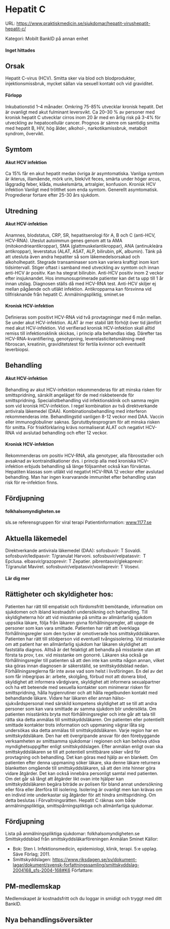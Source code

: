 # Hepatit C

URL: https://www.praktiskmedicin.se/sjukdomar/hepatit-virushepatit-hepatit-c/



Kategori: Mobilt BankID på annan enhet

#### Inget hittades

## Orsak

Hepatit C-virus (HCV). Smitta sker via blod och blodprodukter, injektionsmissbruk, mycket sällan via sexuell kontakt och vid graviditet.

#### Förlopp

Inkubationstid 1–4 månader. Omkring 75-85% utvecklar kronisk hepatit. Det är ovanligt med akut fulminant leversvikt. Ca 20–30 % av personer med kronisk hepatit C utvecklar cirros inom 20 år med en årlig risk på 3-4% för utveckling av hepatocellulär cancer. Prognos är sämre om samtidig smitta med hepatit B, HIV, hög ålder, alkohol-, narkotikamissbruk, metabolt syndrom, övervikt.

## Symtom

#### Akut HCV infektion

Ca 15% får en akut hepatit medan övriga är asymtomatiska. Vanliga symtom är ikterus, illamående, mörk urin, blek/vit feces, smärta under höger arcus, låggradig feber, klåda, muskelsmärta, artralgier, konfusion.
Kronisk HCV infektion
Vanligt med trötthet som enda symtom. Generellt asymtomatisk. Progredierar fortare efter 25-30 års sjukdom.

## Utredning

#### Akut HCV-infektion

Anamnes, blodstatus, CRP, SR, hepatitserologi för A, B och C (anti-HCV, HCV-RNA). Uteslut autoimmun genes genom att ta AMA (mitokondrieantikroppar), SMA (glattmuskelantikroppar), ANA (antinukleära antikroppar), leverstatus (ALAT, ASAT, ALP, bilirubin, pK, albumin). Tänk på att utesluta även andra hepatiter så som läkemedelsorsakad och alkoholhepatit.
Stegrade transaminaser som kan variera kraftigt inom kort tidsintervall. Stiger oftast i samband med utveckling av symtom och innan anti-HCV är positiv. Kan ha stegrat bilirubin.
Anti-HCV positiv inom 2 veckor efter insjuknandet. Hos immunosuprimerade patienter kan det ta upp till 1 år innan utslag. Diagnosen ställs då med HCV-RNA test. Anti-HCV skiljer ej mellan pågående och utläkt infektion. Antikropparna kan försvinna vid tillfrisknande från hepatit C. Anmälningspliktig, sminet.se

#### Kronisk HCV-infektion

Definieras som positivt HCV-RNA vid två provtagningar med 6 mån mellan. Se under akut HCV-infektion. ALAT är mer stabil lätt förhöjt över tid jämfört med akut HCV-infektion. Vid verifierad kronisk HCV-infektion skall alltid remiss till infektionsklinik skickas, i princip alla behandlas idag. Därefter tas HCV-RNA-kvantifiering, genotypning, leverelasticitetsmätning med fibroscan, kreatinin, graviditetstest för fertila kvinnor och eventuellt leverbiopsi.

## Behandling

#### Akut HCV-infektion

Behandling av akut HCV-infektion rekommenderas för att minska risken för smittspridning, särskilt angeläget för de med riskbeteende för smittspridning. Specialistbehandling vid infektionsklinik och samma regim som vid kronisk HCV-infektion. I regel kombination av två direktverkande antivirala läkemedel (DAA). Kombinationsbehandling med interferon rekommenderas inte. Behandlingstid vanligen 8-12 veckor med DAA. Vaccin eller immunoglobuliner saknas. Sprututbytesprogram för att minska risken för smitta.
För friskförklaring krävs normaliserat ALAT och negativt HCV-RNA vid avslutad behandling och efter 12 veckor.

#### Kronisk HCV-infektion

Rekommenderas om positiv HCV-RNA, alla genotyper, alla fibrosstadier och avsaknad av kontraindikationer dvs. i princip alla med kroniska HCV-infektion erbjuds behandling så länge följsamhet också kan förväntas. Hepatiten klassas som utläkt vid negativt HCV-RNA 12 veckor efter avslutad behandling. Man har ingen kvarvarande immunitet efter behandling utan risk för re-infektion finns.

## Fördjupning

#### folkhalsomyndigheten.se

sls.se referensgruppen för viral terapi
Patientinformation: www.1177.se

## Aktuella läkemedel

Direktverkande antivirala läkemedel (DAA):
sofosbuvir: T Sovaldi.
sofosbuvir/ledipasvir: T/granulat Harvoni.
sofosbuvir/velpatasvir:  T Epclusa.
elbasvir/grazoprevir: T Zepatier.
pibrentasvir/glekaprevir: T/granulat Maviret.
sofosbuvir/velpatasvir/voxilaprevir: T Vosevi.
 

#### Lär dig mer

## Rättigheter och skyldigheter hos:

Patienten har rätt till empatiskt och fördomsfritt bemötande, information om sjukdomen och ibland kostnadsfri undersökning och behandling. Till skyldigheterna hör att vid misstanke på smitta av allmänfarlig sjukdom uppsöka läkare, följa från läkaren givna förhållningsregler, att uppge de personer som kan vara smittade.
Patienten har rätt att överklaga förhållningsregler som den tycker är omotiverade hos smittskyddsläkaren. Patienten har rätt till stödperson vid eventuell tvångsisolering.
Vid misstanke om att patient har en allmänfarlig sjukdom har läkaren skyldighet att fastställa diagnos. Alltså är det felaktigt att behandla på misstanke utan att första ta prov, t.ex. vid misstanke om gonorré. Läkaren ska också ge förhållningsregler till patienten så att den inte kan smitta någon annan, vilket ska göras innan diagnosen är säkerställd, se smittskyddsblad nedan. Förhållningsreglerna får inte avse vad som helst i livsföringen. En del av det som får inbegripas är: arbete, skolgång, förbud mot att donera blod, skyldighet att informera vårdgivare, skyldighet att informera sexualpartner och ha ett beteende med sexuella kontakter som minimerar risken för smittspridning, hålla hygienrutiner och att hålla regelbunden kontakt med behandlande läkare.
Vidare har läkaren eller annan hälso- sjukvårdspersonal med särskild kompetens skyldighet att se till att andra personer som kan vara smittade av samma sjukdom blir undersökta. Om patienten misstänkts bryta mot förhållningsregler och inte går att tala till rätta ska detta anmälas till smittskyddsläkaren. Om patienten eller potentiellt smittade kontakter trots information och uppmaning vägrar låta sig undersökas ska detta anmälas till smittskyddsläkaren.
Varje region har en smittskyddsläkare. Den har ett övergripande ansvar för den förebyggande verksamheten av smittsamma sjukdomar i regionen och kan behöva utöva myndighetsuppgifter enligt smittskyddslagen. Efter anmälan enligt ovan ska smittskyddsläkaren se till att potentiell smittbärare söker vård för provtagning och behandling. Det kan göras med hjälp av en blankett. Om patienten efter denna uppmaning söker läkare, ska denne läkare returnera blanketten omgående till smittskyddsläkaren, så att den inte hinner göra vidare åtgärder. Det kan också innebära personligt samtal med patienten.
Om det går så långt att åtgärder likt ovan inte hjälper kan smittskyddsläkaren begära biträde av polisen för bland annat undersökning eller föra eller återföra till isolering. Isolering är ovanligt men kan krävas om en individ inte underkastar sig åtgärder för att hindra smittspridning. Om detta beslutas i Förvaltningsrätten.
Hepatit C räknas som både anmälningspliktiga, smittspårningspliktiga och allmänfarliga sjukdomar.

## Fördjupning

Lista på anmälningspliktiga sjukdomar: folkhalsomyndigheten.se
Smittskyddsblad från smittskyddsläkarföreningen
Anmälan Sminet
Källor:
- Bok: Sten I. Infektionsmedicin, epidemiologi, klinik, terapi. 5:e upplag. Säve Förlag; 2011.
- Smittskyddslagen: https://www.riksdagen.se/sv/dokument-lagar/dokument/svensk-forfattningssamling/smittskyddslag-2004168_sfs-2004-168#K6
Författare:

## PM-medlemskap

Medlemskapet är kostnadsfritt och du loggar in smidigt och tryggt med ditt BankID.

## Nya behandlingsöversikter

